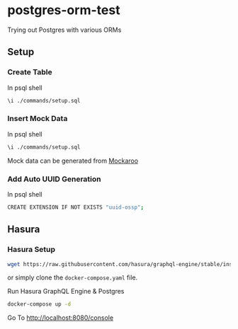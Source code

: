 # postgres-orm-test
 Trying out Postgres with various ORMs

## Setup

### Create Table

In psql shell

```bash
\i ./commands/setup.sql
```

### Insert Mock Data

In psql shell

```bash
\i ./commands/setup.sql
```

Mock data can be generated from [Mockaroo](https://www.mockaroo.com/)

### Add Auto UUID Generation

In psql shell

```bash
CREATE EXTENSION IF NOT EXISTS "uuid-ossp";
```

## Hasura

### Hasura Setup

```bash
wget https://raw.githubusercontent.com/hasura/graphql-engine/stable/install-manifests/docker-compose/docker-compose.yaml
```

or simply clone the `docker-compose.yaml` file.

Run Hasura GraphQL Engine & Postgres

```bash
docker-compose up -d
```

Go To [http://localhost:8080/console](http://localhost:8080/console)